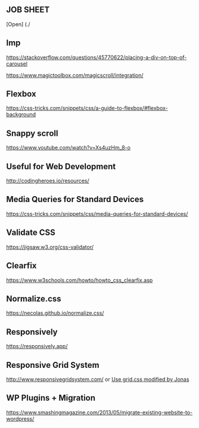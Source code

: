 ## JOB SHEET
[Open] (./


## Imp
https://stackoverflow.com/questions/45770622/placing-a-div-on-top-of-carousel

https://www.magictoolbox.com/magicscroll/integration/

## Flexbox
https://css-tricks.com/snippets/css/a-guide-to-flexbox/#flexbox-background

## Snappy scroll
https://www.youtube.com/watch?v=Xs4uzHm_8-o

## Useful for Web Development
http://codingheroes.io/resources/

## Media Queries for Standard Devices
https://css-tricks.com/snippets/css/media-queries-for-standard-devices/

## Validate CSS
https://jigsaw.w3.org/css-validator/

## Clearfix
https://www.w3schools.com/howto/howto_css_clearfix.asp

## Normalize.css
https://necolas.github.io/normalize.css/

## Responsively
https://responsively.app/

## Responsive Grid System
http://www.responsivegridsystem.com/
              or
[Use grid.css modified by Jonas](./sources/responsive_grid_css_file)

## WP Plugins + Migration
https://www.smashingmagazine.com/2013/05/migrate-existing-website-to-wordpress/
